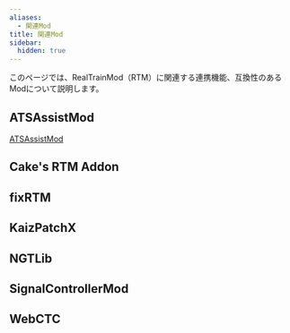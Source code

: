 ```yaml
---
aliases:
  - 関連Mod
title: 関連Mod
sidebar:
  hidden: true
---
```

このページでは、RealTrainMod（RTM）に関連する連携機能、互換性のあるModについて説明します。
## ATSAssistMod
[ATSAssistMod](ats-assist-mod)
## Cake's RTM Addon
## fixRTM
## KaizPatchX
## NGTLib
## SignalControllerMod
## WebCTC
